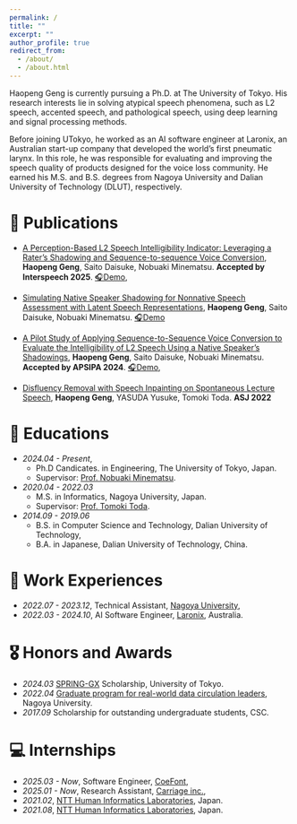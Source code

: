 ```yaml
---
permalink: /
title: ""
excerpt: ""
author_profile: true
redirect_from: 
  - /about/
  - /about.html
---
```


<span class='anchor' id='about-me'></span>

Haopeng Geng is currently pursuing a Ph.D. at The University of Tokyo. His research interests lie in solving atypical speech phenomena, such as L2 speech, accented speech, and pathological speech, using deep learning and signal processing methods.

Before joining UTokyo, he worked as an AI software engineer at Laronix, an Australian start-up company that developed the world’s first pneumatic larynx. In this role, he was responsible for evaluating and improving the speech quality of products designed for the voice loss community. He earned his M.S. and B.S. degrees from Nagoya University and Dalian University of Technology (DLUT), respectively.

# 📝 Publications 

- [A Perception-Based L2 Speech Intelligibility Indicator: Leveraging a Rater’s Shadowing and Sequence-to-sequence Voice Conversion](http://arxiv.org/abs/2505.24304), **Haopeng Geng**, Saito Daisuke, Nobuaki Minematsu. **Accepted by Interspeech 2025**. 
[🎧Demo](https://secondtonumb.github.io/publication_demo/IS_2025/index.html), 

- [Simulating Native Speaker Shadowing for Nonnative Speech Assessment with Latent Speech Representations](https://arxiv.org/pdf/2409.11742), **Haopeng Geng**, Saito Daisuke, Nobuaki Minematsu. [🎧Demo](https://secondtonumb.github.io/publication_demo/ICASSP_2025/index.html)

- [A Pilot Study of Applying Sequence-to-Sequence Voice Conversion to Evaluate the Intelligibility of L2 Speech Using a Native Speaker’s Shadowings](https://arxiv.org/pdf/2410.02239), **Haopeng Geng**, Saito Daisuke, Nobuaki Minematsu. **Accepted by APSIPA 2024**. 
[🎧Demo](https://secondtonumb.github.io/publication_demo/APSIPA_2024/index.html), 

- [Disfluency Removal with Speech Inpainting on Spontaneous Lecture Speech](https://jglobal.jst.go.jp/detail?JGLOBAL_ID=202202243418490606), **Haopeng Geng**, YASUDA Yusuke, Tomoki Toda. **ASJ 2022**


# 📖 Educations
- *2024.04 - Present*,
  - Ph.D Candicates. in Engineering, The University of Tokyo, Japan. 
  - Supervisor: [Prof. Nobuaki Minematsu](https://www.gavo.t.u-tokyo.ac.jp/~mine/profile.html).
- *2020.04 - 2022.03*
  - M.S. in Informatics, Nagoya University, Japan. <br>
  - Supervisor: [Prof. Tomoki Toda](https://sites.google.com/site/tomokitoda/home_eng).
- *2014.09 - 2019.06*
  - B.S. in Computer Science and Technology, Dalian University of Technology,
  - B.A. in Japanese, Dalian University of Technology, China.

# 💬 Work Experiences
- *2022.07 - 2023.12*, Technical Assistant, [Nagoya University](https://icts.nagoya-u.ac.jp/ja/center/),
- *2022.03 - 2024.10*, AI Software Engineer, [Laronix](https://www.laronix.com/), Australia.

# 🎖 Honors and Awards
- *2024.03* [SPRING-GX](https://www.cis-trans.jp/spring_gx/) Scholarship, University of Tokyo.
- *2022.04* [Graduate program for real-world data circulation leaders](https://www.leading.nagoya-u.ac.jp/eng/program/program05.html), Nagoya University.
- *2017.09* Scholarship for outstanding undergraduate students, CSC.



# 💻 Internships
- *2025.03 - Now*, Software Engineer, [CoeFont](https://coefont.cloud/),
- *2025.01 - Now*, Research Assistant, [Carriage inc.](https://www.carri-age.com/),
- *2021.02*, [NTT Human Informatics Laboratories](https://www.rd.ntt/e/hil/), Japan.
- *2021.08*, [NTT Human Informatics Laboratories](https://www.rd.ntt/e/hil/), Japan.